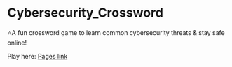 # Cybersecurity_Crossword

⭐A fun crossword game to learn common cybersecurity threats &amp; stay safe online!

Play here: [Pages link](https://github.com/annyeongz931-bot/cybersecurity_crossword.git)
